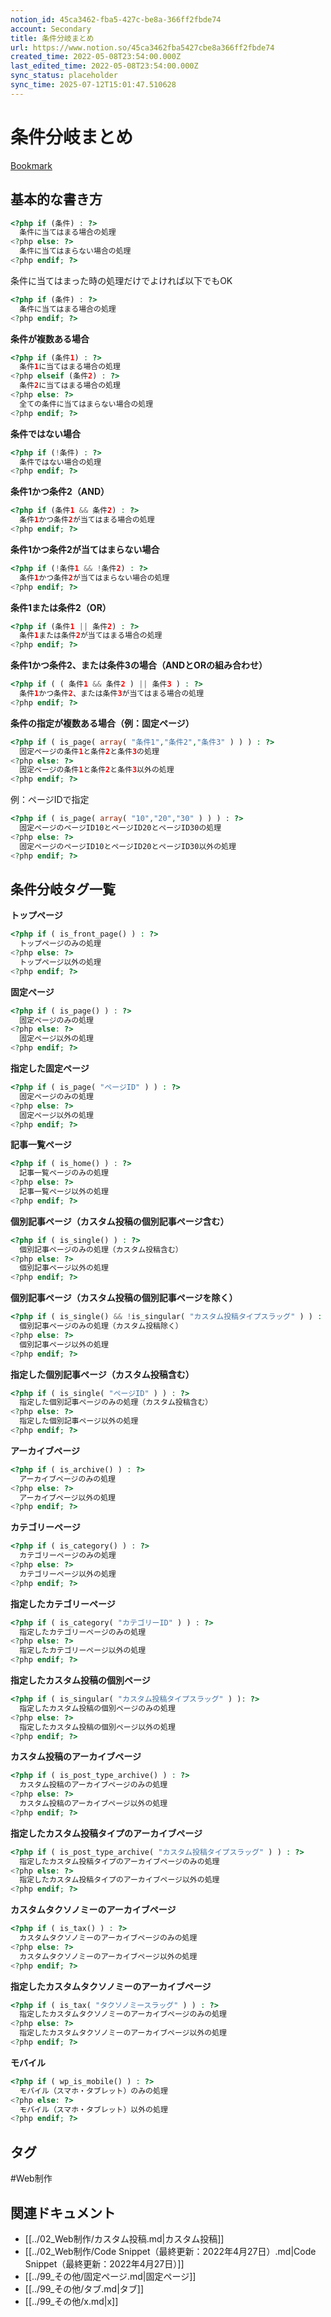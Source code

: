 ```yaml
---
notion_id: 45ca3462-fba5-427c-be8a-366ff2fbde74
account: Secondary
title: 条件分岐まとめ
url: https://www.notion.so/45ca3462fba5427cbe8a366ff2fbde74
created_time: 2022-05-08T23:54:00.000Z
last_edited_time: 2022-05-08T23:54:00.000Z
sync_status: placeholder
sync_time: 2025-07-12T15:01:47.510628
---
```

# 条件分岐まとめ

[Bookmark](https://junpei-sugiyama.com/wordpress-conditional-branch/)
## 基本的な書き方
```php
<?php if (条件) : ?>
  条件に当てはまる場合の処理
<?php else: ?>
  条件に当てはまらない場合の処理
<?php endif; ?>
```
条件に当てはまった時の処理だけでよければ以下でもOK
```php
<?php if (条件) : ?>
  条件に当てはまる場合の処理
<?php endif; ?>
```
**条件が複数ある場合**
```php
<?php if (条件1) : ?>
  条件1に当てはまる場合の処理
<?php elseif (条件2) : ?>
  条件2に当てはまる場合の処理
<?php else: ?>
  全ての条件に当てはまらない場合の処理
<?php endif; ?>
```
**条件ではない場合**
```php
<?php if (!条件) : ?>
  条件ではない場合の処理
<?php endif; ?>
```
**条件1かつ条件2（AND）**
```php
<?php if (条件1 && 条件2) : ?>
  条件1かつ条件2が当てはまる場合の処理
<?php endif; ?>
```
**条件1かつ条件2が当てはまらない場合**
```php
<?php if (!条件1 && !条件2) : ?>
  条件1かつ条件2が当てはまらない場合の処理
<?php endif; ?>
```
**条件1または条件2（OR）**
```php
<?php if (条件1 || 条件2) : ?>
  条件1または条件2が当てはまる場合の処理
<?php endif; ?>
```
**条件1かつ条件2、または条件3の場合（ANDとORの組み合わせ）**
```php
<?php if ( ( 条件1 && 条件2 ) || 条件3 ) : ?>
  条件1かつ条件2、または条件3が当てはまる場合の処理
<?php endif; ?>
```
**条件の指定が複数ある場合（例：固定ページ）**
```php
<?php if ( is_page( array( "条件1","条件2","条件3" ) ) ) : ?>
  固定ページの条件1と条件2と条件3の処理
<?php else: ?>
  固定ページの条件1と条件2と条件3以外の処理
<?php endif; ?>
```
例：ページIDで指定
```php
<?php if ( is_page( array( "10","20","30" ) ) ) : ?>
  固定ページのページID10とページID20とページID30の処理
<?php else: ?>
  固定ページのページID10とページID20とページID30以外の処理
<?php endif; ?>
```
## 条件分岐タグ一覧
**トップページ**
```php
<?php if ( is_front_page() ) : ?>
  トップページのみの処理
<?php else: ?>
  トップページ以外の処理
<?php endif; ?>
```
**固定ページ**
```php
<?php if ( is_page() ) : ?>
  固定ページのみの処理
<?php else: ?>
  固定ページ以外の処理
<?php endif; ?>
```
**指定した固定ページ**
```php
<?php if ( is_page( "ページID" ) ) : ?>
  固定ページのみの処理
<?php else: ?>
  固定ページ以外の処理
<?php endif; ?>
```
**記事一覧ページ**
```php
<?php if ( is_home() ) : ?>
  記事一覧ページのみの処理
<?php else: ?>
  記事一覧ページ以外の処理
<?php endif; ?>
```
**個別記事ページ（カスタム投稿の個別記事ページ含む）**
```php
<?php if ( is_single() ) : ?>
  個別記事ページのみの処理（カスタム投稿含む）
<?php else: ?>
  個別記事ページ以外の処理
<?php endif; ?>
```
**個別記事ページ（カスタム投稿の個別記事ページを除く）**
```php
<?php if ( is_single() && !is_singular( "カスタム投稿タイプスラッグ" ) ) : ?>
  個別記事ページのみの処理（カスタム投稿除く）
<?php else: ?>
  個別記事ページ以外の処理
<?php endif; ?>
```
**指定した個別記事ページ（カスタム投稿含む）**
```php
<?php if ( is_single( "ページID" ) ) : ?>
  指定した個別記事ページのみの処理（カスタム投稿含む）
<?php else: ?>
  指定した個別記事ページ以外の処理
<?php endif; ?>
```
**アーカイブページ**
```php
<?php if ( is_archive() ) : ?>
  アーカイブページのみの処理
<?php else: ?>
  アーカイブページ以外の処理
<?php endif; ?>
```
**カテゴリーページ**
```php
<?php if ( is_category() ) : ?>
  カテゴリーページのみの処理
<?php else: ?>
  カテゴリーページ以外の処理
<?php endif; ?>
```
**指定したカテゴリーページ**
```php
<?php if ( is_category( "カテゴリーID" ) ) : ?>
  指定したカテゴリーページのみの処理
<?php else: ?>
  指定したカテゴリーページ以外の処理
<?php endif; ?>
```
**指定したカスタム投稿の個別ページ**
```php
<?php if ( is_singular( "カスタム投稿タイプスラッグ" ) ): ?>
  指定したカスタム投稿の個別ページのみの処理
<?php else: ?>
  指定したカスタム投稿の個別ページ以外の処理
<?php endif; ?>
```
**カスタム投稿のアーカイブページ**
```php
<?php if ( is_post_type_archive() ) : ?>
  カスタム投稿のアーカイブページのみの処理
<?php else: ?>
  カスタム投稿のアーカイブページ以外の処理
<?php endif; ?>
```
**指定したカスタム投稿タイプのアーカイブページ**
```php
<?php if ( is_post_type_archive( "カスタム投稿タイプスラッグ" ) ) : ?>
  指定したカスタム投稿タイプのアーカイブページのみの処理
<?php else: ?>
  指定したカスタム投稿タイプのアーカイブページ以外の処理
<?php endif; ?>
```
**カスタムタクソノミーのアーカイブページ**
```php
<?php if ( is_tax() ) : ?>
  カスタムタクソノミーのアーカイブページのみの処理
<?php else: ?>
  カスタムタクソノミーのアーカイブページ以外の処理
<?php endif; ?>
```
**指定したカスタムタクソノミーのアーカイブページ**
```php
<?php if ( is_tax( "タクソノミースラッグ" ) ) : ?>
  指定したカスタムタクソノミーのアーカイブページのみの処理
<?php else: ?>
  指定したカスタムタクソノミーのアーカイブページ以外の処理
<?php endif; ?>
```
**モバイル**
```php
<?php if ( wp_is_mobile() ) : ?>
  モバイル（スマホ・タブレット）のみの処理
<?php else: ?>
  モバイル（スマホ・タブレット）以外の処理
<?php endif; ?>
```

## タグ

#Web制作 

## 関連ドキュメント

- [[../02_Web制作/カスタム投稿.md|カスタム投稿]]
- [[../02_Web制作/Code Snippet（最終更新：2022年4月27日）.md|Code Snippet（最終更新：2022年4月27日）]]
- [[../99_その他/固定ページ.md|固定ページ]]
- [[../99_その他/タブ.md|タブ]]
- [[../99_その他/x.md|x]]
